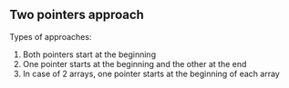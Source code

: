 ## Two pointers approach

Types of approaches:

1. Both pointers start at the beginning
2. One pointer starts at the beginning and the other at the end
3. In case of 2 arrays, one pointer starts at the beginning of each array
